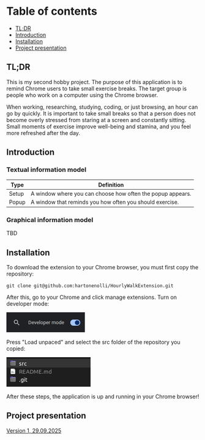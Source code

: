 # Table of contents
- [TL;DR](#tldr)
- [Introduction](#introduction)
- [Installation](#installation)
- [Project presentation](#project)

## <a id="tldr"></a>TL;DR
This is my second hobby project. The purpose of this application is to remind Chrome users to take small exercise breaks. The target group is people who work on a computer using the Chrome browser.

When working, researching, studying, coding, or just browsing, an hour can go by quickly. It is important to take small breaks so that a person does not become overly stressed from staring at a screen and constantly sitting. Small moments of exercise improve well-being and stamina, and you feel more refreshed after the day.

## <a id="introduction"></a>Introduction
### Textual information model

| Type  | Definition |
| ------------- | ------------- |
| Setup  | A window where you can choose how often the popup appears.  |
| Popup  | A window that reminds you how often you should exercise.   |

### Graphical information model
TBD

## <a id="installation"></a>Installation
To download the extension to your Chrome browser, you must first copy the repository:
```
git clone git@github.com:hartonenolli/HourlyWalkExtension.git
```

After this, go to your Chrome and click manage extensions. Turn on developer mode:

![Developer mode](https://github.com/hartonenolli/HourlyWalkExtension/blob/main/src/pictures/developerMode.png)

Press "Load unpaced" and select the src folder of the repository you copied:

![Select src](https://github.com/hartonenolli/HourlyWalkExtension/blob/main/src/pictures/srcSelection.png)

After these steps, the application is up and running in your Chrome browser!

## <a id="project"></a>Project presentation
[Version 1, 29.09.2025](https://github.com/hartonenolli/HourlyWalkExtension/blob/main/diary/version1.md)
